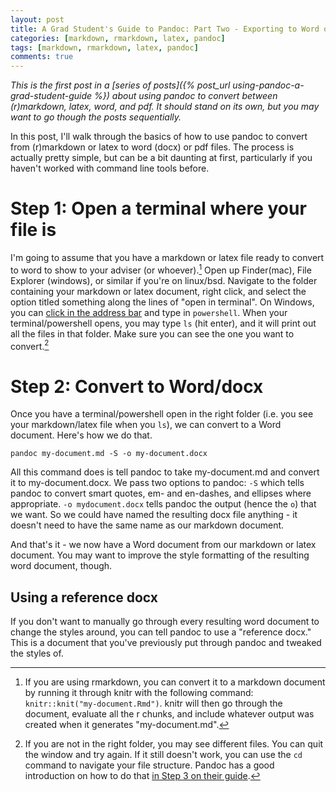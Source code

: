 ```yaml
---
layout: post
title: A Grad Student's Guide to Pandoc: Part Two - Exporting to Word or PDF
categories: [markdown, rmarkdown, latex, pandoc]
tags: [markdown, rmarkdown, latex, pandoc]
comments: true
---
```


*This is the first post in a [series of posts]({% post_url using-pandoc-a-grad-student-guide %}) about using pandoc to convert between (r)markdown, latex, word, and pdf. It should stand on its own, but you may want to go though the posts sequentially.*

In this post, I'll walk through the basics of how to use pandoc to convert from (r)markdown or latex to word (docx) or pdf files. The process is actually pretty simple, but can be a bit daunting at first, particularly if you haven't worked with command line tools before. 

# Step 1: Open a terminal where your file is

I'm going to assume that you have a markdown or latex file ready to convert to word to show to your adviser (or whoever).[^1] Open up Finder(mac), File Explorer (windows), or similar if you're on linux/bsd. Navigate to the folder containing your markdown or latex document, right click, and select the option titled something along the lines of "open in terminal". On Windows, you can [click in the address bar](http://stackoverflow.com/a/6599296/4190459)  and type in `powershell`. When your terminal/powershell opens, you may type `ls` (hit enter), and it will print out all the files in that folder. Make sure you can see the one you want to convert.[^2] 

# Step 2: Convert to Word/docx 

Once you have a terminal/powershell open in the right folder (i.e. you see your markdown/latex file when you `ls`), we can convert to a Word document. Here's how we do that. 

```
pandoc my-document.md -S -o my-document.docx
```

All this command does is tell pandoc to take my-document.md and convert it to my-document.docx. We pass two options to pandoc: `-S` which tells pandoc to convert smart quotes, em- and en-dashes, and ellipses where appropriate. `-o mydocument.docx` tells pandoc the output (hence the `o`) that we want. So we could have named the resulting docx file anything - it doesn't need to have the same name as our markdown document.

And that's it - we now have a Word document from our markdown or latex document. You may want to improve the style formatting of the resulting word document, though. 

## Using a reference docx

If you don't want to manually go through every resulting word document to change the styles around, you can tell pandoc to use a "reference docx." This is a document that you've previously put through pandoc and tweaked the styles of. 

[^1]: If you are using rmarkdown, you can convert it to a markdown document by running it through knitr with the following command: `knitr::knit("my-document.Rmd")`. knitr will then go through the document, evaluate all the r chunks, and include whatever output was created when it generates "my-document.md". 

[^2]: If you are not in the right folder, you may see different files. You can quit the window and try again. If it still doesn't work, you can use the `cd` command to navigate your file structure. Pandoc has a good introduction on how to do that [in Step 3 on their guide](http://pandoc.org/getting-started.html). 
